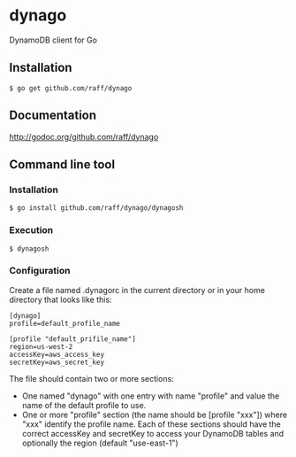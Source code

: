 dynago
======

DynamoDB client for Go

## Installation
    $ go get github.com/raff/dynago

## Documentation
http://godoc.org/github.com/raff/dynago

## Command line tool

### Installation
    $ go install github.com/raff/dynago/dynagosh
    
### Execution
    $ dynagosh

### Configuration
  Create a file named .dynagorc in the current directory or in your home directory that looks like this:

    [dynago]
    profile=default_profile_name

    [profile "default_prifile_name"]
    region=us-west-2
    accessKey=aws_access_key
    secretKey=aws_secret_key
    
The file should contain two or more sections:

* One named "dynago" with one entry with name "profile" and value the name of the default profile to use.
* One or more "profile" section (the name should be [profile "xxx"]) where "xxx" identify the profile name.
Each of these sections should have the correct accessKey and secretKey to access your DynamoDB tables and optionally the region (default "use-east-1")

